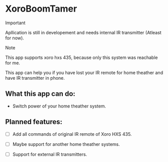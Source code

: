 # XoroBoomTamer

> [!IMPORTANT]
> Apllication is still in developement and needs internal IR transmitter (Atleast for now).

> [!NOTE]
> This app supports xoro hxs 435, because only this system was reachable for me.

This app can help you if you have lost your IR remote for home theather and have IR transmitter in phone.

## What this app can do:
- Switch power of your home theather system.

## Planned features:
- [ ] Add all commands of original IR remote of Xoro HXS 435.
- [ ] Maybe support for another home theather systems.
- [ ] Support for external IR transmitters.

 
